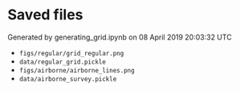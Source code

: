 # Saved files 


Generated by generating_grid.ipynb on 08 April 2019 20:03:32 UTC

*  `figs/regular/grid_regular.png` 
*  `data/regular_grid.pickle` 
*  `figs/airborne/airborne_lines.png` 
*  `data/airborne_survey.pickle` 
